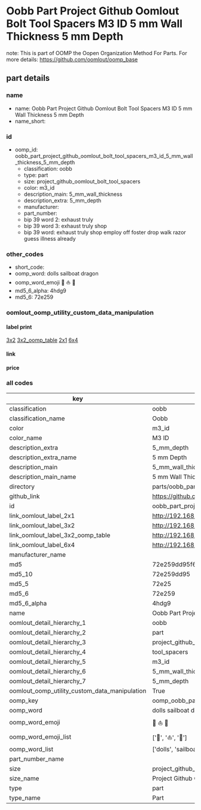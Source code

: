 # Oobb Part Project Github Oomlout Bolt Tool Spacers M3 ID 5 mm Wall Thickness 5 mm Depth  

note: This is part of OOMP the Oopen Organization Method For Parts. For more details: https://github.com/oomlout/oomp_base

##  part details
  







### name
* name: Oobb Part Project Github Oomlout Bolt Tool Spacers M3 ID 5 mm Wall Thickness 5 mm Depth
* name_short: 
### id
* oomp_id: oobb_part_project_github_oomlout_bolt_tool_spacers_m3_id_5_mm_wall_thickness_5_mm_depth
  * classification: oobb
  * type: part
  * size: project_github_oomlout_bolt_tool_spacers
  * color: m3_id
  * description_main: 5_mm_wall_thickness
  * description_extra: 5_mm_depth
  * manufacturer: 
  * part_number: 
  * bip 39 word 2: exhaust truly
  * bip 39 word 3: exhaust truly shop
  * bip 39 word: exhaust truly shop employ off foster drop walk razor guess illness already

### other_codes
* short_code: 
* oomp_word: dolls sailboat dragon
* oomp_word_emoji :dolls: :sailboat: :dragon:
* md5_6_alpha: 4hdg9
* md5_6: 72e259






### oomlout_oomp_utility_custom_data_manipulation
#### label print
[3x2](http://192.168.1.245:1112/?label=oomp%204hdg9)
[3x2_oomp_table](http://192.168.1.108:1112/?label=oomp%204hdg9)
[2x1](http://192.168.1.242:1112/?label=oomp%204hdg9)
[6x4](http://192.168.1.55:1112/?label=oomp%204hdg9)    

#### link

                              

#### price







### all codes 
| key | value |  
| --- | --- |  
| classification | oobb |  
| classification_name | Oobb |  
| color | m3_id |  
| color_name | M3 ID |  
| description_extra | 5_mm_depth |  
| description_extra_name | 5 mm Depth |  
| description_main | 5_mm_wall_thickness |  
| description_main_name | 5 mm Wall Thickness |  
| directory | parts/oobb_part_project_github_oomlout_bolt_tool_spacers_m3_id_5_mm_wall_thickness_5_mm_depth |  
| github_link | https://github.com/oomlout/oomlout_oomp_part_src/tree/main/parts/oobb_part_project_github_oomlout_bolt_tool_spacers_m3_id_5_mm_wall_thickness_5_mm_depth |  
| id | oobb_part_project_github_oomlout_bolt_tool_spacers_m3_id_5_mm_wall_thickness_5_mm_depth |  
| link_oomlout_label_2x1 | http://192.168.1.242:1112/?label=oomp%204hdg9 |  
| link_oomlout_label_3x2 | http://192.168.1.245:1112/?label=oomp%204hdg9 |  
| link_oomlout_label_3x2_oomp_table | http://192.168.1.108:1112/?label=oomp%204hdg9 |  
| link_oomlout_label_6x4 | http://192.168.1.55:1112/?label=oomp%204hdg9 |  
| manufacturer_name |  |  
| md5 | 72e259dd95f6886d704ca48f8d7a5a7b |  
| md5_10 | 72e259dd95 |  
| md5_5 | 72e25 |  
| md5_6 | 72e259 |  
| md5_6_alpha | 4hdg9 |  
| name | Oobb Part Project Github Oomlout Bolt Tool Spacers M3 ID 5 mm Wall Thickness 5 mm Depth |  
| oomlout_detail_hierarchy_1 | oobb |  
| oomlout_detail_hierarchy_2 | part |  
| oomlout_detail_hierarchy_3 | project_github_bolt |  
| oomlout_detail_hierarchy_4 | tool_spacers |  
| oomlout_detail_hierarchy_5 | m3_id |  
| oomlout_detail_hierarchy_6 | 5_mm_wall_thickness |  
| oomlout_detail_hierarchy_7 | 5_mm_depth |  
| oomlout_oomp_utility_custom_data_manipulation | True |  
| oomp_key | oomp_oobb_part_project_github_oomlout_bolt_tool_spacers_m3_id_5_mm_wall_thickness_5_mm_depth |  
| oomp_word | dolls sailboat dragon |  
| oomp_word_emoji | :dolls: :sailboat: :dragon: |  
| oomp_word_emoji_list | [':dolls:', ':sailboat:', ':dragon:'] |  
| oomp_word_list | ['dolls', 'sailboat', 'dragon'] |  
| part_number_name |  |  
| size | project_github_oomlout_bolt_tool_spacers |  
| size_name | Project Github Oomlout Bolt Tool Spacers |  
| type | part |  
| type_name | Part |  
